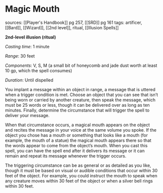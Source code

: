# Magic Mouth
sources: [[Player's Handbook]] pg 257, [[SRD]] pg 161
tags: artificer, [[Bard]], [[Wizard]], [[2nd level]], ritual, [[Illusion Spells]]

**2nd-level illusion (ritual)**

*Casting time*: 1 minute

*Range*: 30 feet

*Components*: V, S, M (a small bit of honeycomb and jade dust worth at least 10 gp, which the spell consumes)

*Duration*: Until dispelled

You implant a message within an object in range, a message that is uttered when a trigger condition is met. Choose an object that you can see that isn’t being worn or carried by another creature, then speak the message, which must be 25 words or less, though it can be delivered over as long as ten minutes. Finally, determine the circumstance that will trigger the spell to deliver your message.

When that circumstance occurs, a magical mouth appears on the object and recites the message in your voice at the same volume you spoke. If the object you chose has a mouth or something that looks like a mouth (for example, the mouth of a statue) the magical mouth appears there so that the words appear to come from the object’s mouth. When you cast this spell, you can have the spell end after it delivers its message or it can remain and repeat its message whenever the trigger occurs.

The triggering circumstance can be as general or as detailed as you like, though it must be based on visual or audible conditions that occur within 30 feet of the object. For example, you could instruct the mouth to speak when any creature moves within 30 feet of the object or when a silver bell rings within 30 feet.
